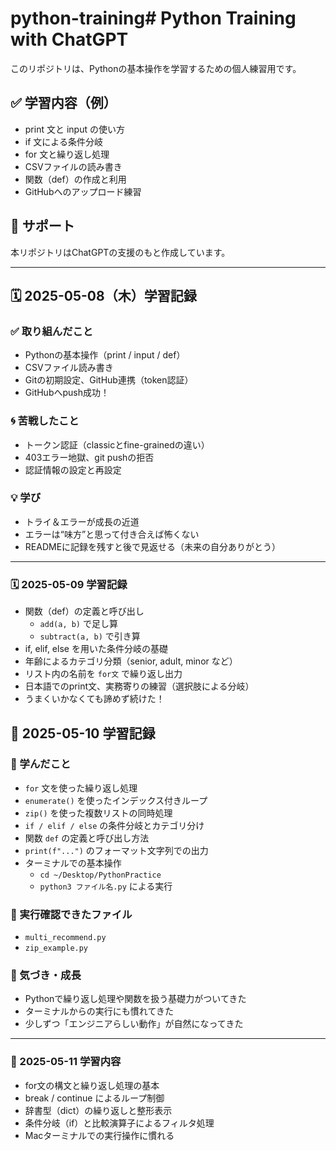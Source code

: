 # python-training# Python Training with ChatGPT

このリポジトリは、Pythonの基本操作を学習するための個人練習用です。

## ✅ 学習内容（例）
- print 文と input の使い方
- if 文による条件分岐
- for 文と繰り返し処理
- CSVファイルの読み書き
- 関数（def）の作成と利用
- GitHubへのアップロード練習

## 💬 サポート
本リポジトリはChatGPTの支援のもと作成しています。

---

## 🗓 2025-05-08（木）学習記録

### ✅ 取り組んだこと
- Pythonの基本操作（print / input / def）
- CSVファイル読み書き
- Gitの初期設定、GitHub連携（token認証）
- GitHubへpush成功！

### 🌀 苦戦したこと
- トークン認証（classicとfine-grainedの違い）
- 403エラー地獄、git pushの拒否
- 認証情報の設定と再設定

### 💡 学び
- トライ＆エラーが成長の近道
- エラーは“味方”と思って付き合えば怖くない
- READMEに記録を残すと後で見返せる（未来の自分ありがとう）

---

### 🗓 2025-05-09 学習記録

- 関数（def）の定義と呼び出し
  - `add(a, b)` で足し算
  - `subtract(a, b)` で引き算
- if, elif, else を用いた条件分岐の基礎
- 年齢によるカテゴリ分類（senior, adult, minor など）
- リスト内の名前を `for文` で繰り返し出力
- 日本語でのprint文、実務寄りの練習（選択肢による分岐）
- うまくいかなくても諦めず続けた！

## 📘 2025-05-10 学習記録

### 🧠 学んだこと
- `for` 文を使った繰り返し処理
- `enumerate()` を使ったインデックス付きループ
- `zip()` を使った複数リストの同時処理
- `if / elif / else` の条件分岐とカテゴリ分け
- 関数 `def` の定義と呼び出し方法
- `print(f"...")` のフォーマット文字列での出力
- ターミナルでの基本操作
  - `cd ~/Desktop/PythonPractice`
  - `python3 ファイル名.py` による実行

### 🧪 実行確認できたファイル
- `multi_recommend.py`
- `zip_example.py`

### 🧭 気づき・成長
- Pythonで繰り返し処理や関数を扱う基礎力がついてきた
- ターミナルからの実行にも慣れてきた
- 少しずつ「エンジニアらしい動作」が自然になってきた

---

### 📘 2025-05-11 学習内容

- for文の構文と繰り返し処理の基本
- break / continue によるループ制御
- 辞書型（dict）の繰り返しと整形表示
- 条件分岐（if）と比較演算子によるフィルタ処理
- Macターミナルでの実行操作に慣れる

